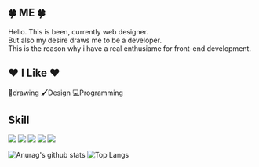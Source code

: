 <h2>🍀 ME 🍀</h2>
Hello. This is been, currently web designer. <br>
But also my desire draws me to be a developer. <br>
This is the reason why i have a real enthusiame for front-end development.
<br>
<h2>❤️ I Like ❤️</h2>
🎨drawing 🖌Design 💻Programming
<br>
<h2>Skill</h2>
<div style="display: inline-block;">
<img src="https://img.shields.io/badge/HTML5-E34F26?style=flat-square&logo=HTML5&logoColor=white"/>
<img src="https://img.shields.io/badge/CSS3-1572B6?style=flat-square&logo=CSS3&logoColor=white"/>
<img src="https://img.shields.io/badge/Scss-ffbfbf?style=flat&logo=Sass&logoColor=whitef"/>
  <img src="https://img.shields.io/badge/JavaScript-F7DF1E?style=flat&logo=JavaScript&logoColor=white""/>
<img src="https://img.shields.io/badge/Adobe Photoshop-31A8FF?style=flat&logo=Adobe%20Photoshop&logoColor=white""/>
</div>


![Anurag's github stats](https://github-readme-stats.vercel.app/api?username=6810779s&show_icons=true&theme=graywhite)
![Top Langs](https://github-readme-stats.vercel.app/api/top-langs/?username=6810779s&layout=compact&theme=graywhite)


